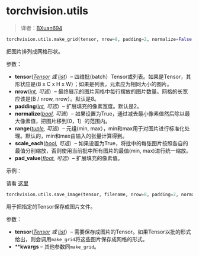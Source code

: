 

# torchvision.utils

> 译者：[BXuan694](https://github.com/BXuan694)

```py
torchvision.utils.make_grid(tensor, nrow=8, padding=2, normalize=False, range=None, scale_each=False, pad_value=0)
```

把图片排列成网格形状。

 
参数： 

*   **tensor**([_Tensor_](../tensors.html#torch.Tensor "torch.Tensor") _或_ [_list_](https://docs.python.org/3/library/stdtypes.html#list "(in Python v3.7)")）– 四维批(batch）Tensor或列表。如果是Tensor，其形状应是(B x C x H x W）；如果是列表，元素应为相同大小的图片。
*   **nrow**([_int_](https://docs.python.org/3/library/functions.html#int "(in Python v3.7)")_,_ _可选_）– 最终展示的图片网格中每行摆放的图片数量。网格的长宽应该是(B / nrow, nrow）。默认是8。
*   **padding**([_int_](https://docs.python.org/3/library/functions.html#int "(in Python v3.7)")_,_ _可选_）– 扩展填充的像素宽度。默认是2。
*   **normalize**([_bool_](https://docs.python.org/3/library/functions.html#bool "(in Python v3.7)")_,_ _可选_）– 如果设置为True，通过减去最小像素值然后除以最大像素值，把图片移到(0，1）的范围内。
*   **range**([_tuple_](https://docs.python.org/3/library/stdtypes.html#tuple "(in Python v3.7)")_,_ _可选_）– 元组(min, max），min和max用于对图片进行标准化处理。默认的，min和max由输入的张量计算得到。
*   **scale_each**([_bool_](https://docs.python.org/3/library/functions.html#bool "(in Python v3.7)")_,_ _可选_）– 如果设置为True，将批中的每张图片按照各自的最值分别缩放，否则使用当前批中所有图片的最值(min, max)进行统一缩放。
*   **pad_value**([_float_](https://docs.python.org/3/library/functions.html#float "(in Python v3.7)")_,_ _可选_）– 扩展填充的像素值。



示例：

请看 [这里](https://gist.github.com/anonymous/bf16430f7750c023141c562f3e9f2a91)

```py
torchvision.utils.save_image(tensor, filename, nrow=8, padding=2, normalize=False, range=None, scale_each=False, pad_value=0)
```

用于把指定的Tensor保存成图片文件。

 
参数：

*   **tensor**([_Tensor_](../tensors.html#torch.Tensor "torch.Tensor") _或_ [_list_](https://docs.python.org/3/library/stdtypes.html#list "(in Python v3.7)")）– 需要保存成图片的Tensor。如果Tensor以批的形式给出，则会调用`make_grid`将这些图片保存成网格的形式。
*   ****kwargs** – 其他参数同`make_grid`。

